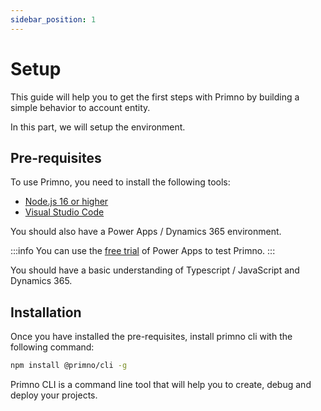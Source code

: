 ```yaml
---
sidebar_position: 1
---
```


# Setup

This guide will help you to get the first steps with Primno by building a simple behavior to account entity.

In this part, we will setup the environment.

## Pre-requisites

To use Primno, you need to install the following tools:

- [Node.js 16 or higher](https://nodejs.org/en/download/)
- [Visual Studio Code](https://code.visualstudio.com/download)

You should also have a Power Apps / Dynamics 365 environment.

:::info
You can use the [free trial](https://powerapps.microsoft.com/en-us/pricing/) of Power Apps to test Primno.
:::

You should have a basic understanding of Typescript / JavaScript and Dynamics 365.

## Installation

Once you have installed the pre-requisites, install primno cli with the following command:

```bash
npm install @primno/cli -g
```

Primno CLI is a command line tool that will help you to create, debug and deploy your projects.
